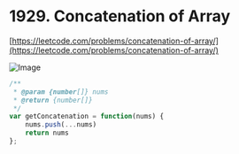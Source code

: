 
# 1929. Concatenation of Array

[https://leetcode.com/problems/concatenation-of-array/](https://leetcode.com/problems/concatenation-of-array/)


![Image](https://i.imgur.com/qHoTCBa.png)

```javascript
/**
 * @param {number[]} nums
 * @return {number[]}
 */
var getConcatenation = function(nums) {
    nums.push(...nums)
    return nums
};